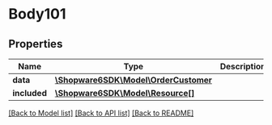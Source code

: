 # Body101

## Properties
Name | Type | Description | Notes
------------ | ------------- | ------------- | -------------
**data** | [**\Shopware6SDK\Model\OrderCustomer**](OrderCustomer.md) |  | [optional] 
**included** | [**\Shopware6SDK\Model\Resource[]**](Resource.md) |  | [optional] 

[[Back to Model list]](../../README.md#documentation-for-models) [[Back to API list]](../../README.md#documentation-for-api-endpoints) [[Back to README]](../../README.md)

